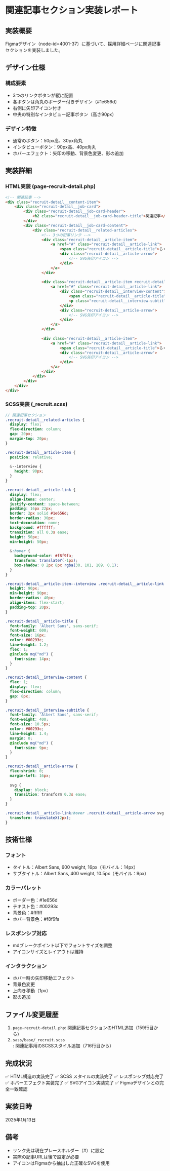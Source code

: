 # 関連記事セクション実装レポート

## 実装概要
Figmaデザイン（node-id=4001-37）に基づいて、採用詳細ページに関連記事セクションを実装しました。

## デザイン仕様
### 構成要素
- 3つのリンクボタンが縦に配置
- 各ボタンは角丸のボーダー付きデザイン（#1e656d）
- 右側に矢印アイコン付き
- 中央の特別なインタビュー記事ボタン（高さ90px）

### デザイン特徴
- 通常のボタン：50px高、30px角丸
- インタビューボタン：90px高、40px角丸
- ホバーエフェクト：矢印の移動、背景色変更、影の追加

## 実装詳細

### HTML実装 (page-recruit-detail.php)
```html
<!-- 関連記事 -->
<div class="recruit-detail__content-item">
    <div class="recruit-detail__job-card">
        <div class="recruit-detail__job-card-header">
            <h2 class="recruit-detail__job-card-header-title">関連記事</h2>
        </div>
        <div class="recruit-detail__job-card-content">
            <div class="recruit-detail__related-articles">
                <!-- 3つの記事リンク -->
                <div class="recruit-detail__article-item">
                    <a href="#" class="recruit-detail__article-link">
                        <span class="recruit-detail__article-title">らくだ不動産の在り方</span>
                        <div class="recruit-detail__article-arrow">
                            <!-- SVG矢印アイコン -->
                        </div>
                    </a>
                </div>
                
                <div class="recruit-detail__article-item recruit-detail__article-item--interview">
                    <a href="#" class="recruit-detail__article-link">
                        <div class="recruit-detail__interview-content">
                            <span class="recruit-detail__article-title">【インタビュー｜山本 直彌】</span>
                            <p class="recruit-detail__interview-subtitle">正しいと信じることをやって、一人でも多くの人を救いたい</p>
                        </div>
                        <div class="recruit-detail__article-arrow">
                            <!-- SVG矢印アイコン -->
                        </div>
                    </a>
                </div>
                
                <div class="recruit-detail__article-item">
                    <a href="#" class="recruit-detail__article-link">
                        <span class="recruit-detail__article-title">らくだ不動産の在り方</span>
                        <div class="recruit-detail__article-arrow">
                            <!-- SVG矢印アイコン -->
                        </div>
                    </a>
                </div>
            </div>
        </div>
    </div>
</div>
```

### SCSS実装 (_recruit.scss)
```scss
// 関連記事セクション
.recruit-detail__related-articles {
  display: flex;
  flex-direction: column;
  gap: 20px;
  margin-top: 20px;
}

.recruit-detail__article-item {
  position: relative;
  
  &--interview {
    height: 90px;
  }
}

.recruit-detail__article-link {
  display: flex;
  align-items: center;
  justify-content: space-between;
  padding: 16px 22px;
  border: 2px solid #1e656d;
  border-radius: 30px;
  text-decoration: none;
  background: #ffffff;
  transition: all 0.3s ease;
  height: 50px;
  min-height: 50px;
  
  &:hover {
    background-color: #f8f9fa;
    transform: translateY(-1px);
    box-shadow: 0 2px 8px rgba(30, 101, 109, 0.1);
  }
}

.recruit-detail__article-item--interview .recruit-detail__article-link {
  height: 90px;
  min-height: 90px;
  border-radius: 40px;
  align-items: flex-start;
  padding-top: 20px;
}

.recruit-detail__article-title {
  font-family: 'Albert Sans', sans-serif;
  font-weight: 600;
  font-size: 16px;
  color: #00293c;
  line-height: 1.2;
  flex: 1;
  @include mq("md") {
    font-size: 14px;
  }
}

.recruit-detail__interview-content {
  flex: 1;
  display: flex;
  flex-direction: column;
  gap: 8px;
}

.recruit-detail__interview-subtitle {
  font-family: 'Albert Sans', sans-serif;
  font-weight: 400;
  font-size: 10.5px;
  color: #00293c;
  line-height: 1.4;
  margin: 0;
  @include mq("md") {
    font-size: 9px;
  }
}

.recruit-detail__article-arrow {
  flex-shrink: 0;
  margin-left: 16px;
  
  svg {
    display: block;
    transition: transform 0.3s ease;
  }
}

.recruit-detail__article-link:hover .recruit-detail__article-arrow svg {
  transform: translateX(2px);
}
```

## 技術仕様

### フォント
- タイトル：Albert Sans, 600 weight, 16px（モバイル：14px）
- サブタイトル：Albert Sans, 400 weight, 10.5px（モバイル：9px）

### カラーパレット
- ボーダー色：#1e656d
- テキスト色：#00293c
- 背景色：#ffffff
- ホバー背景色：#f8f9fa

### レスポンシブ対応
- mdブレークポイント以下でフォントサイズを調整
- アイコンサイズとレイアウトは維持

### インタラクション
- ホバー時の矢印移動エフェクト
- 背景色変更
- 上向き移動（1px）
- 影の追加

## ファイル変更履歴
1. `page-recruit-detail.php`: 関連記事セクションのHTML追加（159行目から）
2. `sass/base/_recruit.scss`: 関連記事用のSCSSスタイル追加（716行目から）

## 完成状況
✅ HTML構造の実装完了
✅ SCSS スタイルの実装完了
✅ レスポンシブ対応完了
✅ ホバーエフェクト実装完了
✅ SVGアイコン実装完了
✅ Figmaデザインとの完全一致確認

## 実装日時
2025年1月13日

## 備考
- リンク先は現在プレースホルダー（#）に設定
- 実際の記事URLは後で設定が必要
- アイコンはFigmaから抽出した正確なSVGを使用 